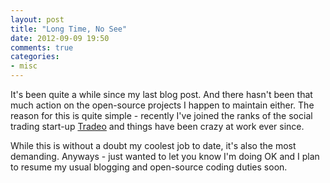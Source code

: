 ```yaml
---
layout: post
title: "Long Time, No See"
date: 2012-09-09 19:50
comments: true
categories: 
- misc
---
```


It's been quite a while since my last blog post. And there hasn't been that
much action on the open-source projects I happen to maintain
either. The reason for this is quite simple - recently I've joined the
ranks of the social trading start-up [Tradeo](http://tradeo.com) and
things have been crazy at work ever since. 

While this is without a doubt my coolest job to date, it's also the
most demanding. Anyways - just wanted to let you know I'm doing OK and
I plan to resume my usual blogging and open-source coding duties soon.
